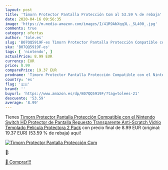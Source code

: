 ```yaml
---
layout: post
title: 'Timorn Protector Pantalla Protección Com al 53.59 % de rebaja'
date: 2020-04-16 09:56:35
image: 'https://m.media-amazon.com/images/I/41R9AbXqq3L._SL400_.jpg'
comments: true
category: ofertas
author: 'tole.es'
slug: 'B07QQ5919F-es Timorn Protector Pantalla Protección Compatible con el...'
sku: 'B07QQ5919F-es'
tags: [ 'nintendo', ]
actualPrice: 8.99 EUR
currency: EUR
price: 8.99
comparePrice: 19.37 EUR
prodname: 'Timorn Protector Pantalla Protección Compatible con el Nintendo Switch  HD Protector de Pantalla Repuesto Transparente Anti-Scratch Vidrio Templado Película Protectora  2 Pack'
country: 'es'
flag: '🇪🇸'
brand: ''
buyurl: 'https://www.amazon.es/dp/B07QQ5919F/?tag=tolees-21'
descuento: '53.59'
average: '8.99'
---
```


Tienes [Timorn Protector Pantalla Protección Compatible con el Nintendo Switch  HD Protector de Pantalla Repuesto Transparente Anti-Scratch Vidrio Templado Película Protectora  2 Pack](https://www.amazon.es/dp/B07QQ5919F/?tag=tolees-21) con precio final de  8.99 EUR (original: 19.37 EUR) (53.59 %  de rebaja) aqui!

[![Timorn Protector Pantalla Protección Com](https://m.media-amazon.com/images/I/41R9AbXqq3L._SL400_.jpg)](https://www.amazon.es/dp/B07QQ5919F/?tag=tolees-21)

🔎:


[🛒 Comprar!!!](https://www.amazon.es/dp/B07QQ5919F/?tag=tolees-21)
